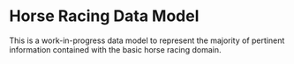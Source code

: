 # Horse Racing Data Model

This is a work-in-progress data model to represent the majority of pertinent information contained with the basic horse racing domain.  